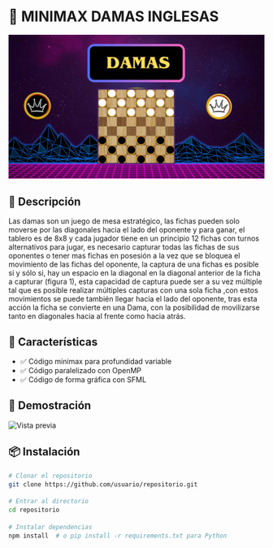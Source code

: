 # 📌 MINIMAX DAMAS INGLESAS

![Banner del Proyecto](DamasInglesasMinimax/Texturas/imagenReadme.png)

## 📖 Descripción
Las damas son un juego de mesa estratégico, las fichas pueden solo moverse por las diagonales hacia el lado del oponente y para ganar, el tablero es de 8x8 y cada jugador tiene en un principio 12 fichas con turnos alternativos para jugar, es necesario capturar todas las fichas de sus oponentes o tener mas fichas en posesión a la vez que se bloquea el movimiento de las fichas del oponente, la captura de una fichas es posible si y sólo si, hay un espacio en la diagonal en la diagonal anterior de la ficha a capturar (figura 1), esta capacidad de captura puede ser a su vez múltiple tal que es posible realizar múltiples capturas con una sola ficha ,con estos movimientos se puede también llegar hacia el lado del oponente, tras esta acción la ficha se convierte en una Dama, con la posibilidad de movilizarse tanto en diagonales hacia al frente como hacia atrás.


## 🚀 Características
- ✅ Código minimax para profundidad variable
- ✅ Código paralelizado con OpenMP
- ✅ Código de forma gráfica con SFML 

## 🎥 Demostración
![Vista previa](ruta/a/la/demostracion.gif)

## 📦 Instalación
```bash
# Clonar el repositorio
git clone https://github.com/usuario/repositorio.git

# Entrar al directorio
cd repositorio

# Instalar dependencias
npm install  # o pip install -r requirements.txt para Python
